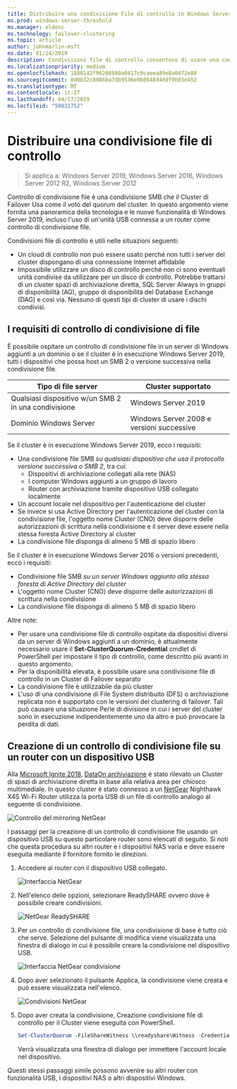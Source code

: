 ```yaml
---
title: Distribuire una condivisione File di controllo in Windows Server 2019
ms.prod: windows-server-threshold
ms.manager: eldenc
ms.technology: failover-clustering
ms.topic: article
author: johnmarlin-msft
ms.date: 01/24/2019
description: Condivisioni file di controllo consentono di usare una condivisione file di voto di quorum del cluster. Questo argomento descrive le nuove funzionalità, incluso l'uso di un'unità USB connessa a un router come controllo di condivisione file e condivisioni file di controllo.
ms.localizationpriority: medium
ms.openlocfilehash: 1888142f96208800a0417c9caeea89e8a0472e88
ms.sourcegitcommit: 0d0b32c8986ba7db9536e0b8648d4ddf9b03e452
ms.translationtype: MT
ms.contentlocale: it-IT
ms.lasthandoff: 04/17/2019
ms.locfileid: "59831752"
---
```

# <a name="deploy-a-file-share-witness"></a>Distribuire una condivisione file di controllo

> Si applica a: Windows Server 2019, Windows Server 2016, Windows Server 2012 R2, Windows Server 2012

Controllo di condivisione file è una condivisione SMB che il Cluster di Failover Usa come il voto del quorum del cluster. In questo argomento viene fornita una panoramica della tecnologia e le nuove funzionalità di Windows Server 2019, incluso l'uso di un'unità USB connessa a un router come controllo di condivisione file.

Condivisioni file di controllo è utili nelle situazioni seguenti:  

- Un cloud di controllo non può essere usato perché non tutti i server del cluster dispongano di una connessione Internet affidabile
- Impossibile utilizzare un disco di controllo perché non ci sono eventuali unità condivise da utilizzare per un disco di controllo. Potrebbe trattarsi di un cluster spazi di archiviazione diretta, SQL Server Always in gruppi di disponibilità (AG), gruppo di disponibilità del Database Exchange (DAG) e così via.  Nessuno di questi tipi di cluster di usare i dischi condivisi.

## <a name="file-share-witness-requirements"></a>I requisiti di controllo di condivisione di file

È possibile ospitare un controllo di condivisione file in un server di Windows aggiunti a un dominio o se il cluster è in esecuzione Windows Server 2019, tutti i dispositivi che possa host un SMB 2 o versione successiva nella condivisione file.

|Tipo di file server                 | Cluster supportato |
|---------------------------------|--------------------|
|Qualsiasi dispositivo w/un SMB 2 in una condivisione | Windows Server 2019|
|Dominio Windows Server     | Windows Server 2008 e versioni successive|

Se il cluster è in esecuzione Windows Server 2019, ecco i requisiti:

- Una condivisione file SMB *su qualsiasi dispositivo che usa il protocollo versione successiva o SMB 2*, tra cui:
    - Dispositivi di archiviazione collegati alla rete (NAS)
    - I computer Windows aggiunti a un gruppo di lavoro
    - Router con archiviazione tramite dispositivo USB collegato localmente
- Un account locale nel dispositivo per l'autenticazione del cluster
- Se invece si usa Active Directory per l'autenticazione del cluster con la condivisione file, l'oggetto nome Cluster (CNO) deve disporre delle autorizzazioni di scrittura nella condivisione e il server deve essere nella stessa foresta Active Directory al cluster
- La condivisione file disponga di almeno 5 MB di spazio libero

Se il cluster è in esecuzione Windows Server 2016 o versioni precedenti, ecco i requisiti:

- Condivisione file SMB *su un server Windows aggiunto alla stessa foresta di Active Directory del cluster*
- L'oggetto nome Cluster (CNO) deve disporre delle autorizzazioni di scrittura nella condivisione
- La condivisione file disponga di almeno 5 MB di spazio libero

Altre note:
- Per usare una condivisione file di controllo ospitate da dispositivi diversi da un server di Windows aggiunti a un dominio, è attualmente necessario usare il **Set-ClusterQuorum-Credential** cmdlet di PowerShell per impostare il tipo di controllo, come descritto più avanti in questo argomento.
- Per la disponibilità elevata, è possibile usare una condivisione file di controllo in un Cluster di Failover separato
- La condivisione file è utilizzabile da più cluster
- L'uso di una condivisione di File System distribuito (DFS) o archiviazione replicata non è supportato con le versioni del clustering di failover.  Tali può causare una situazione Perle di divisione in cui i server del cluster sono in esecuzione indipendentemente uno da altro e può provocare la perdita di dati.

## <a name="creating-a-file-share-witness-on-a-router-with-a-usb-device"></a>Creazione di un controllo di condivisione file su un router con un dispositivo USB

Alla [Microsoft Ignite 2018](https://azure.microsoft.com/ignite/), [DataOn archiviazione](http://www.dataonstorage.com/) è stato rilevato un Cluster di spazi di archiviazione diretta in base alla relativa area per chiosco multimediale.  In questo cluster è stato connesso a un [NetGear](https://www.netgear.com) Nighthawk X4S Wi-Fi Router utilizza la porta USB di un file di controllo analogo al seguente di condivisione.

![Controllo del mirroring NetGear](media\File-Share-Witness\FSW1.png)

I passaggi per la creazione di un controllo di condivisione file usando un dispositivo USB su questo particolare router sono elencati di seguito.  Si noti che questa procedura su altri router e i dispositivi NAS varia e deve essere eseguita mediante il fornitore fornito le direzioni.


1. Accedere al router con il dispositivo USB collegato.

   ![Interfaccia NetGear](media\File-Share-Witness\FSW2.png)

2. Nell'elenco delle opzioni, selezionare ReadySHARE ovvero dove è possibile creare condivisioni.

   ![NetGear ReadySHARE](media\File-Share-Witness\FSW3.png)

3. Per un controllo di condivisione file, una condivisione di base è tutto ciò che serve.  Selezione del pulsante di modifica viene visualizzata una finestra di dialogo in cui è possibile creare la condivisione nel dispositivo USB.

   ![Interfaccia NetGear condivisione](media\File-Share-Witness\FSW4.png)

4. Dopo aver selezionato il pulsante Applica, la condivisione viene creata e può essere visualizzata nell'elenco.

   ![Condivisioni NetGear](media\File-Share-Witness\FSW5.png)

5. Dopo aver creata la condivisione, Creazione condivisione file di controllo per il Cluster viene eseguita con PowerShell.

   ```PowerShell
   Set-ClusterQuorum -FileShareWitness \\readyshare\Witness -Credential (Get-Credential)
   ```

   Verrà visualizzata una finestra di dialogo per immettere l'account locale nel dispositivo.

Questi stessi passaggi simile possono avvenire su altri router con funzionalità USB, i dispositivi NAS o altri dispositivi Windows.
